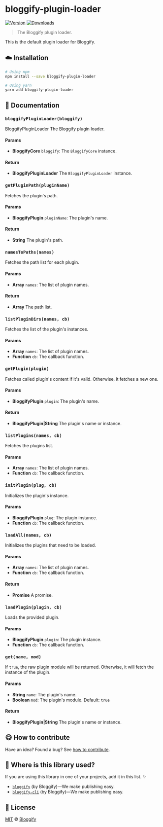 <!-- Please do not edit this file. Edit the `blah` field in the `package.json` instead. If in doubt, open an issue. -->


# bloggify-plugin-loader

 [![Version](https://img.shields.io/npm/v/bloggify-plugin-loader.svg)](https://www.npmjs.com/package/bloggify-plugin-loader) [![Downloads](https://img.shields.io/npm/dt/bloggify-plugin-loader.svg)](https://www.npmjs.com/package/bloggify-plugin-loader)

> The Bloggify plugin loader.

This is the default plugin loader for Bloggify.

## :cloud: Installation

```sh
# Using npm
npm install --save bloggify-plugin-loader

# Using yarn
yarn add bloggify-plugin-loader
```


## :memo: Documentation


### `bloggifyPluginLoader(bloggify)`
BloggifyPluginLoader
The Bloggify plugin loader.

#### Params

- **BloggifyCore** `bloggify`: The `BloggifyCore` instance.

#### Return
- **BloggifyPluginLoader** The `BloggifyPluginLoader` instance.

### `getPluginPath(pluginName)`
Fetches the plugin's path.

#### Params

- **BloggifyPlugin** `pluginName`: The plugin's name.

#### Return
- **String** The plugin's path.

### `namesToPaths(names)`
Fetches the path list for each plugin.

#### Params

- **Array** `names`: The list of plugin names.

#### Return
- **Array** The path list.

### `listPluginDirs(names, cb)`
Fetches the list of the plugin's instances.

#### Params

- **Array** `names`: The list of plugin names.
- **Function** `cb`: The callback function.

### `getPlugin(plugin)`
Fetches called plugin's content if it's valid. Otherwise, it fetches a new one.

#### Params

- **BloggifyPlugin** `plugin`: The plugin's name.

#### Return
- **BloggifyPlugin|String** The plugin's name or instance.

### `listPlugins(names, cb)`
Fetches the plugins list.

#### Params

- **Array** `names`: The list of plugin names.
- **Function** `cb`: The callback function.

### `initPlugin(plug, cb)`
Initializes the plugin's instance.

#### Params

- **BloggifyPlugin** `plug`: The plugin instance.
- **Function** `cb`: The callback function.

### `loadAll(names, cb)`
Initializes the plugins that need to be loaded.

#### Params

- **Array** `names`: The list of plugin names.
- **Function** `cb`: The callback function.

#### Return
- **Promise** A promise.

### `loadPlugin(plugin, cb)`
Loads the provided plugin.

#### Params

- **BloggifyPlugin** `plugin`: The plugin instance.
- **Function** `cb`: The callback function.

### `get(name, mod)`
If `true`, the raw plugin module will be returned. Otherwise, it will fetch the instance of the plugin.

#### Params

- **String** `name`: The plugin's name.
- **Boolean** `mod`: The plugin's module. Default: `true`

#### Return
- **BloggifyPlugin|String** The plugin's name or instance.



## :yum: How to contribute
Have an idea? Found a bug? See [how to contribute][contributing].


## :dizzy: Where is this library used?
If you are using this library in one of your projects, add it in this list. :sparkles:


 - [`bloggify`](https://github.com/Bloggify/Bloggify) (by Bloggify)—We make publishing easy.
 - [`bloggify-cli`](https://github.com/Bloggify/Bloggify) (by Bloggify)—We make publishing easy.

## :scroll: License

[MIT][license] © [Bloggify][website]

[license]: http://showalicense.com/?fullname=Bloggify%20%3Csupport%40bloggify.org%3E%20(https%3A%2F%2Fbloggify.org)&year=2016#license-mit
[website]: https://bloggify.org
[contributing]: /CONTRIBUTING.md
[docs]: /DOCUMENTATION.md
